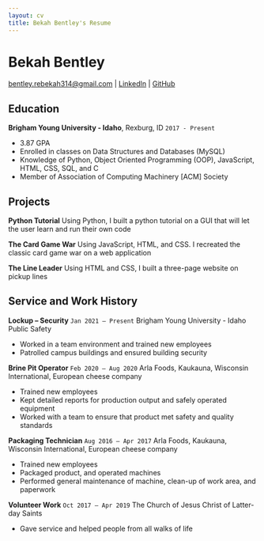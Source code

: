 ```yaml
---
layout: cv
title: Bekah Bentley's Resume
---
```

# Bekah Bentley


<div id="webaddress">
<a href="bentley.rebekah314@gmail.com">bentley.rebekah314@gmail.com</a>
| <a href="https://www.linkedin.com/in/rebekah-bentley">LinkedIn</a>
| <a href="https://github.com/Bentleyr98">GitHub</a>
</div>

<!-- https://www.monique.tech/the-art-of-markdown -->

## Education

__Brigham Young University - Idaho__, Rexburg, ID `2017 - Present`
- 3.87 GPA
- Enrolled in classes on Data Structures and Databases (MySQL)
- Knowledge of Python, Object Oriented Programming (OOP), JavaScript, HTML, CSS, SQL, and C
- Member of Association of Computing Machinery [ACM] Society

## Projects
__Python Tutorial__
Using Python, I built a python tutorial on a GUI that will let the user learn and run their own code

__The Card Game War__
Using JavaScript, HTML, and CSS. I recreated the classic card game war on a web application

__The Line Leader__
Using HTML and CSS, I built a three-page website on pickup lines

## Service and Work History
__Lockup – Security__ `Jan 2021 – Present`
Brigham Young University - Idaho
Public Safety 
- Worked in a team environment and trained new employees
- Patrolled campus buildings and ensured building security 



__Brine Pit Operator__ `Feb 2020 – Aug 2020`
Arla Foods, Kaukauna, Wisconsin
International, European cheese company
- Trained new employees
- Kept detailed reports for production output and safely operated equipment
- Worked with a team to ensure that product met safety and quality standards

__Packaging Technician__ `Aug 2016 – Apr 2017`
Arla Foods, Kaukauna, Wisconsin
International, European cheese company
- Trained new employees
- Packaged product, and operated machines
- Performed general maintenance of machine, clean-up of work area, and paperwork

__Volunteer Work__  `Oct 2017 – Apr 2019`
The Church of Jesus Christ of Latter-day Saints
- Gave service and helped people from all walks of life




<!-- ### Footer

Last updated: March 2022 -->


